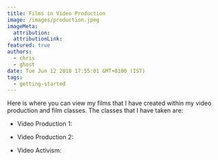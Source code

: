 ```yaml
---
title: Films in Video Production
image: /images/production.jpeg
imageMeta:
  attribution:
  attributionLink:
featured: true
authors:
  - chris
  - ghost
date: Tue Jun 12 2018 17:55:01 GMT+0100 (IST)
tags:
  - getting-started
---
```



Here is where you can view my films that I have created within my video production
and film classes. The classes that I have taken are:

- Video Production 1:


- Video Production 2:


- Video Activism:
